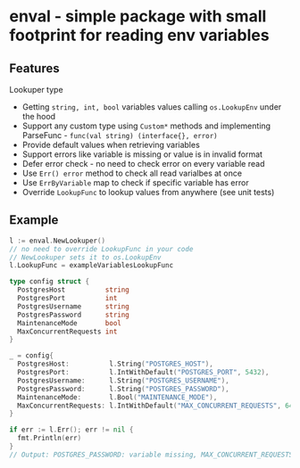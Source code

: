 # enval - simple package with small footprint for reading env variables

## Features

Lookuper type

- Getting `string, int, bool` variables values calling `os.LookupEnv` under the hood
- Support any custom type using `Custom*` methods and implementing ParseFunc - `func(val string) (interface{}, error)`
- Provide default values when retrieving variables
- Support errors like variable is missing or value is in invalid format
- Defer error check - no need to check error on every variable read
- Use `Err() error` method to check all read varialbes at once
- Use `ErrByVariable` map to check if specific variable has error
- Override `LookupFunc` to lookup values from anywhere (see unit tests)

## Example

```go
l := enval.NewLookuper()
// no need to override LookupFunc in your code
// NewLookuper sets it to os.LookupEnv
l.LookupFunc = exampleVariablesLookupFunc

type config struct {
  PostgresHost          string
  PostgresPort          int
  PostgresUsername      string
  PostgresPassword      string
  MaintenanceMode       bool
  MaxConcurrentRequests int
}

_ = config{
  PostgresHost:          l.String("POSTGRES_HOST"),
  PostgresPort:          l.IntWithDefault("POSTGRES_PORT", 5432),
  PostgresUsername:      l.String("POSTGRES_USERNAME"),
  PostgresPassword:      l.String("POSTGRES_PASSWORD"),
  MaintenanceMode:       l.Bool("MAINTENANCE_MODE"),
  MaxConcurrentRequests: l.IntWithDefault("MAX_CONCURRENT_REQUESTS", 64),
}

if err := l.Err(); err != nil {
  fmt.Println(err)
}
// Output: POSTGRES_PASSWORD: variable missing, MAX_CONCURRENT_REQUESTS: unparsable int: strconv.ParseInt: parsing "q123": invalid syntax
```
